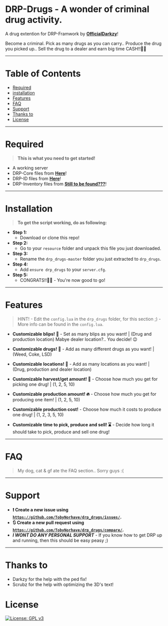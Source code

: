 # DRP-Drugs - A wonder of criminal drug activity.
A drug extention for DRP-Framwork by <a href="https://github.com/OfficialDarkzy" target="_blank">**OfficialDarkzy**</a>!

Become a criminal. Pick as many drugs as you can carry.. Produce the drug you picked up.. Sell the drug to a dealer and earn big time CASH!!💸💸  

---

# Table of Contents
- [Required](#required)
- [installation](#installation)
- [Features](#features)
- [FAQ](#faq)
- [Support](#support)
- [Thanks to](#thanks)
- [License](#license)

---

# Required
> **This is what you need to get started!**
- A working server
- DRP-Core files from <a href="https://github.com/OfficialDarkzy/DRP-Core" target="_blank">**Here**</a>!
- DRP-ID files from <a href="https://github.com/OfficialDarkzy/DRP-ID" target="_blank">**Here**</a>!
- DRP-Inventory files from <a href="" target="_blank">**Still to be found???**</a>!

---

# Installation
> **To get the script working, do as following:**
- **Step 1:**
    - Download or clone this repo!
- **Step 2:**
    - Go to your `resource` folder and unpack this file you just downloaded.
- **Step 3:**
    - Rename the `drp_drugs-master` folder you just extracted to `drp_drugs`.
- **Step 4:**
    - Add `ensure drp_drugs` to your `server.cfg`.
- **Step 5:**
    - CONGRATS!!🎉🎈 - You're now good to go!

---

# Features

> HINT! - Edit the `config.lua` in the `drp_drugs` folder, for this section ;) - More info can be found in the `config.lua`.

- **Customizable blips! 🔞** - Set as many blips as you want! | (Drug and production location) Mabye dealer location?.. You decide! 😉

- **Customizable drugs! 💊** - Add as many different drugs as you want! | (Weed, Coke, LSD)

- **Customizable locations! 📍** - Add as many locations as you want! | (Drug, production and dealer location)

- **Customizable harvest/get amount! 🤏** - Choose how much you get for picking one drug! | (1, 2, 5, 10)

- **Customizable production amount! 🔥** - Choose how much you get for producing one item! | (1, 2, 5, 10)

- **Customizable production cost!** - Choose how much it costs to produce one drug! | (1, 2, 3, 5, 10) 

- **Customizable time to pick, produce and sell! ⌛** - Decide how long it should take to pick, produce and sell one drug!

---

# FAQ
> My dog, cat & gf ate the FAQ section.. Sorry guys :(

---

# Support
- **❗ Create a new issue using <a href="https://github.com/TobyNorhave/drp_drugs/issues/" target="_blank">`https://github.com/TobyNorhave/drp_drugs/issues/`</a>.**
- **🔃 Create a new pull request using <a href="https://github.com/TobyNorhave/drp_drugs/compare/" target="_blank">`https://github.com/TobyNorhave/drp_drugs/compare/`</a>.**
- ***I WONT DO ANY PERSONAL SUPPORT*** - If you know how to get DRP up and running, then this should be easy peasy ;) 

---

# Thanks to
- Darkzy for the help with the ped fix!
- Scrubz for the help with optimizing the 3D's text!

# License
[![License: GPL v3](https://img.shields.io/badge/License-GPLv3-blue.svg)](https://www.gnu.org/licenses/gpl-3.0)
